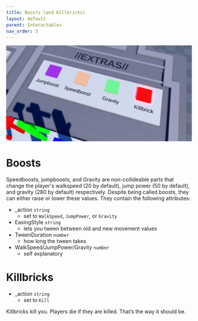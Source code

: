 ```yaml
---
title: Boosts (and Killbricks)
layout: default
parent: Interactables
nav_order: 3
---
```

![](../../../../assets/images/kit_boosts.png)

# Boosts
Speedboosts, jumpboosts, and Gravity are non-collideable parts that change the player's walkspeed (20 by default), jump power (50 by default), and gravity (280 by default) respectively. Despite being called boosts, they can either raise or lower these values. They contain the following attributes:

- _action `string`
    - set to `WalkSpeed`, `JumpPower`, or `Gravity`
- EasingStyle `string`
    - lets you tween between old and new movement values
- TweenDuration `number`
    - how long the tween takes
- WalkSpeed/JumpPower/Gravity `number`
    - self explanatory

# Killbricks
- _action `string`
    - set to `Kill`

Killbricks kill you. Players die if they are killed. That’s the way it should be.